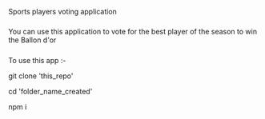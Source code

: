 Sports players voting application

#####
You can use this application to vote for the best player of the season to win the Ballon d'or

#####
To use this app :-


git clone 'this_repo'

cd 'folder_name_created'

npm i
